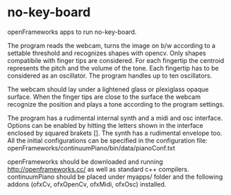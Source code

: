 # no-key-board

openFrameworks apps to run no-key-board.

The program reads the webcam, turns the image on b/w according to a settable threshold and recognizes shapes with opencv. Only shapes compatibile with finger tips are considered. For each fingertip the centroid represents the pitch and the volume of the tone. Each fingertip has to be considered as an oscillator. The program handles up to ten oscillators.

The webcam should lay under a lightened glass or plexiglass opaque surface. When the finger tips are close to the surface the webcam recognize the position and plays a tone according to the program settings.

The program has a rudimental internal synth and a midi and osc interface. Options can be enabled by hitting the letters shown in the interface enclosed by squared brakets []. The synth has a rudimental envelope too. All the initial configurations can be specified in the configuration file: openFrameworks/continuumPiano/bin/data/pianoConf.txt 

openFrameworks should be downloaded and running http://openframeworks.cc/ as well as standard c++ compilers. continuumPiano should be placed under myapps/ folder and the following addons (ofxCv, ofxOpenCv, ofxMidi, ofxOsc) installed.


